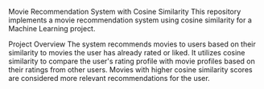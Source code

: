 Movie Recommendation System with Cosine Similarity
This repository implements a movie recommendation system using cosine similarity for a Machine Learning project.

Project Overview
The system recommends movies to users based on their similarity to movies the user has already rated or liked. It utilizes cosine similarity to compare the user's rating profile with movie profiles based on their ratings from other users. Movies with higher cosine similarity scores are considered more relevant recommendations for the user.
